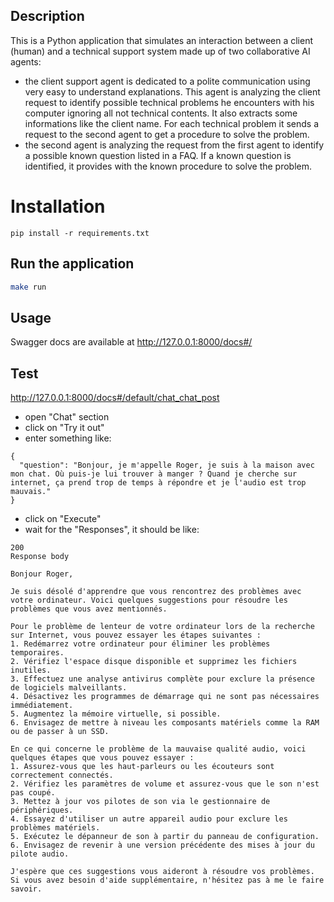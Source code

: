 ## Description

This is a Python application that simulates an interaction between a client (human) and a technical support system made up of two collaborative AI agents:
- the client support agent is dedicated to a polite communication using very easy to understand explanations. This agent is analyzing the client request to identify possible technical problems he encounters with his computer ignoring all not technical contents. It also extracts some informations like the client name. For each technical problem it sends a request to the second agent to get a procedure to solve the problem.
- the second agent is analyzing the request from the first agent to identify a possible known question listed in a FAQ. If a known question is identified, it provides with the known procedure to solve the problem.

# Installation
```
pip install -r requirements.txt
```

## Run the application

```bash
make run
```

## Usage

Swagger docs are available at http://127.0.0.1:8000/docs#/

## Test
http://127.0.0.1:8000/docs#/default/chat_chat_post

- open "Chat" section
- click on "Try it out"
- enter something like: 
```
{
  "question": "Bonjour, je m'appelle Roger, je suis à la maison avec mon chat. Où puis-je lui trouver à manger ? Quand je cherche sur internet, ça prend trop de temps à répondre et je l'audio est trop mauvais."
}
```
- click on "Execute"
- wait for the "Responses", it should be like:
```
200	
Response body

Bonjour Roger, 

Je suis désolé d'apprendre que vous rencontrez des problèmes avec votre ordinateur. Voici quelques suggestions pour résoudre les problèmes que vous avez mentionnés.

Pour le problème de lenteur de votre ordinateur lors de la recherche sur Internet, vous pouvez essayer les étapes suivantes :
1. Redémarrez votre ordinateur pour éliminer les problèmes temporaires.
2. Vérifiez l'espace disque disponible et supprimez les fichiers inutiles.
3. Effectuez une analyse antivirus complète pour exclure la présence de logiciels malveillants.
4. Désactivez les programmes de démarrage qui ne sont pas nécessaires immédiatement.
5. Augmentez la mémoire virtuelle, si possible.
6. Envisagez de mettre à niveau les composants matériels comme la RAM ou de passer à un SSD.

En ce qui concerne le problème de la mauvaise qualité audio, voici quelques étapes que vous pouvez essayer :
1. Assurez-vous que les haut-parleurs ou les écouteurs sont correctement connectés.
2. Vérifiez les paramètres de volume et assurez-vous que le son n'est pas coupé.
3. Mettez à jour vos pilotes de son via le gestionnaire de périphériques.
4. Essayez d'utiliser un autre appareil audio pour exclure les problèmes matériels.
5. Exécutez le dépanneur de son à partir du panneau de configuration.
6. Envisagez de revenir à une version précédente des mises à jour du pilote audio.

J'espère que ces suggestions vous aideront à résoudre vos problèmes. Si vous avez besoin d'aide supplémentaire, n'hésitez pas à me le faire savoir.
```
